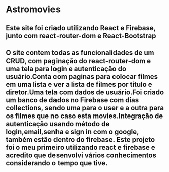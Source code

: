 # Astromovies
## Este site foi criado utilizando React e Firebase, junto com react-router-dom e React-Bootstrap

## O site contem todas as funcionalidades de um CRUD, com paginação do react-router-dom e uma tela para login e autenticação do usuário.Conta com paginas para colocar filmes em uma lista e ver a lista de filmes por título e diretor.Uma tela com dados de usuário.Foi criado um banco de dados no Firebase com dias collections, sendo uma para o user e a outra para os filmes que no caso esta movies.Integração de autenticação usando método de login,email,senha e sign in com o google, também estão dentro do firebase. Este projeto foi o meu primeiro utilizando react e firebase e acredito que desenvolvi vários conhecimentos considerando o tempo que tive.
